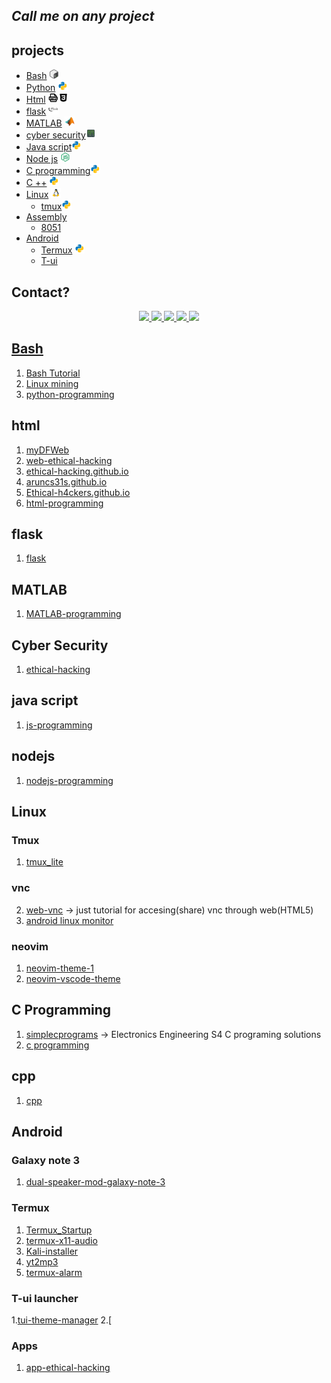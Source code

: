 <h2><i>Call me on any project</i></h2>


## projects
- [Bash](#bash) <img src="https://github.com/aruncs31s/aruncs31s/blob/main/icons/icons8-bash-48.png" width="16"/>
- [Python](#python) <img src="https://github.com/aruncs31s/aruncs31s/blob/main/icons/icons8-python-48.png" width="16"/>
- [Html](#html) <img src="https://github.com/aruncs31s/aruncs31s/blob/main/icons/icons8-html-filetype-24.png" width="16"/><img src="https://github.com/aruncs31s/aruncs31s/blob/main/icons/icons8-css3-30.png" width="16"/>
- [flask](#flask) <img src="https://github.com/aruncs31s/aruncs31s/blob/main/icons/icons8-flask-50.png" width="16"/>
- [MATLAB](#matlab)  <img src="https://github.com/aruncs31s/aruncs31s/blob/main/icons/icons8-matlab-48.png" width="16"/>
- [cyber security](#cyber-security)<img src="https://github.com/aruncs31s/aruncs31s/blob/main/icons/icons8-matrix-desktop-48.png" width="16"/>
- [Java script](#java-script)<img src="https://github.com/aruncs31s/aruncs31s/blob/main/icons/icons8-python-48.png" width="16"/>
- [Node js](#nodejs) <img src="https://github.com/aruncs31s/aruncs31s/blob/main/icons/icons8-node-js-48.png" width="16"/>
- [C programming](#c-programming)<img src="https://github.com/aruncs31s/aruncs31s/blob/main/icons/icons8-python-48.png" width="16"/>
- [C ++](#cpp) <img src="https://github.com/aruncs31s/aruncs31s/blob/main/icons/icons8-python-48.png" width="16"/>
- [Linux](#linux) <img src="https://github.com/aruncs31s/aruncs31s/blob/main/icons/icons8-linux-48.png" width="16"/>
  - [tmux](#tmux)<img src="https://github.com/aruncs31s/aruncs31s/blob/main/icons/icons8-python-48.png" width="16"/>
- [Assembly](https://github.com/aruncs31s/programming/tree/main/assembly)
  - [8051](#8051)
- [Android](#android)
   - [Termux](#termux) <img src="https://github.com/aruncs31s/aruncs31s/blob/main/icons/icons8-python-48.png" width="16"/>
   - [T-ui](#t-ui)



## Contact?
<p align='center'>
  
  <a href="http://wa.me/+919747350188">
    <img src="https://img.shields.io/badge/WhatsApp-25D366?style=for-the-badge&logo=whatsapp&logoColor=white" />
  <a href="https://instagram.com/aruncs31s?igshid=YmMyMTA2M2Y=">
    <img src="https://img.shields.io/badge/Instagram-E4405F?style=for-the-badge&logo=instagram&logoColor=white" />
  <a href="mailto:aruncs31ss@gmail.com">
    <img src="https://img.shields.io/badge/Gmail-D14836?style=for-the-badge&logo=gmail&logoColor=white" />
  <a href="https://t.me/killadinjan">
    <img src="https://img.shields.io/badge/Telegram-2CA5E0?style=for-the-badge&logo=telegram&logoColor=white" />
  <a href="https://www.linkedin.com/in/arun-cs-3b2442256"> 
     <img src="https://img.shields.io/badge/LinkedIn-0077B5?style=for-the-badge&logo=linkedin&logoColor=white" />
  


## Bash 
1. [Bash Tutorial](https://github.com/aruncs31s/ethical-hacking/tree/main/languages#bash)
2. [Linux mining](https://github.com/aruncs31s/linux-mining/blob/main/fastTermuxSetup.sh)
3. [python-programming](https://github.com/aruncs31s/programming/tree/main/python)


## html

1. [myDFWeb](https://github.com/aruncs31s/myDFWeb)
2. [web-ethical-hacking](https://github.com/aruncs31s/web-ethical-hacking)
3. [ethical-hacking.github.io](https://github.com/aruncs31s/ethical-hacking.github.io)
4. [aruncs31s.github.io](https://github.com/aruncs31s/aruncs31s.github.io)
5. [Ethical-h4ckers.github.io](https://github.com/aruncs31s/Ethical-h4ckers.github.io)
6. [html-programming](https://github.com/aruncs31s/programming/tree/main/html)

## flask
1. [flask](https://github.com/aruncs31s/programming/tree/main/flask)

## MATLAB
1. [MATLAB-programming](https://github.com/aruncs31s/programming/blob/main/MATLAB)

## Cyber Security
1. [ethical-hacking](https://github.com/aruncs31s/ethical-hacking)

## java script
1. [js-programming](https://github.com/aruncs31s/programming/tree/main/js)


## nodejs
1. [nodejs-programming](https://github.com/aruncs31s/programming/tree/main/node.js)


<h2 style='text-align:"center"' id="linux">Linux</h2>

### Tmux 
1. [tmux_lite](https://github.com/aruncs31s/lite_tmux)
### vnc
2. [web-vnc](https://github.com/aruncs31s/web-vnc)
     -> just tutorial for accesing(share) vnc through web(HTML5)
3. [android linux monitor](https://github.com/aruncs31s/android-linux-monitor)

### neovim
1. [neovim-theme-1](https://github.com/aruncs31s/linux-dot-files/tree/main/neovim)
2. [neovim-vscode-theme](https://github.com/aruncs31s/neovim-vscode-theme)


## C Programming
1. [simplecprograms](https://github.com/aruncs31s/simplecprograms)
    -> Electronics Engineering S4 C programing solutions
2. [c programming](https://github.com/aruncs31s/programming/tree/main/c)


## cpp
1. [cpp](https://github.com/aruncs31s/programming/tree/main/cpp)


## Android

### Galaxy note 3
1. [dual-speaker-mod-galaxy-note-3](https://github.com/aruncs31s/dual-speaker-mod-galaxy-note-3)

### Termux 

1. [Termux_Startup](https://github.com/aruncs31s/termux_startup)
2. [termux-x11-audio](https://github.com/aruncs31s/termux-x11-audio)
3. [Kali-installer](https://github.com/aruncs31s/termux-kali)
4. [yt2mp3](https://github.com/aruncs31s/yt2mp3)
5. [termux-alarm](https://github.com/aruncs31s/termux-alarm)

### T-ui launcher
1.[tui-theme-manager](https://github.com/aruncs31s/t-ui_themes/tree/main/theme-manager)
2.[

### Apps 

1. [app-ethical-hacking](https://github.com/aruncs31s/app-ethical-hacking)
